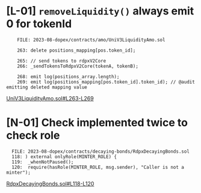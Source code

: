 # [L-01] `removeLiquidity()` always emit 0 for tokenId

```solidity
    FILE: 2023-08-dopex/contracts/amo/UniV3LiquidityAmo.sol
    
    263: delete positions_mapping[pos.token_id];

    265: // send tokens to rdpxV2Core
    266: _sendTokensToRdpxV2Core(tokenA, tokenB);

    268: emit log(positions_array.length);
    269: emit log(positions_mapping[pos.token_id].token_id); // @audit emitting deleted mapping value
```
[UniV3LiquidityAmo.sol#L263-L269](https://github.com/code-423n4/2023-08-dopex/blob/eb4d4a201b3a75dd4bddc74a34e9c42c71d0d12f/contracts/amo/UniV3LiquidityAmo.sol#L263-L269)

# [N-01] Check implemented twice to check role
```solidity
  FILE: 2023-08-dopex/contracts/decaying-bonds/RdpxDecayingBonds.sol
  118: ) external onlyRole(MINTER_ROLE) {
  119:  _whenNotPaused();
  120:  require(hasRole(MINTER_ROLE, msg.sender), "Caller is not a minter");
```

[RdpxDecayingBonds.sol#L118-L120](https://github.com/code-423n4/2023-08-dopex/blob/eb4d4a201b3a75dd4bddc74a34e9c42c71d0d12f/contracts/decaying-bonds/RdpxDecayingBonds.sol#L118-L120)